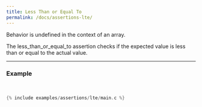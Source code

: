 ```yaml
---
title: Less Than or Equal To
permalink: /docs/assertions-lte/
---
```


<div class="alert alert-warning" role="alert">
  Behavior is undefined in the context of an array.
</div>

The <span class="badge badge-info">less_than_or_equal_to</span> assertion checks if the expected value is less than or equal to the actual value.

---

### Example

<br />

```c
{% include examples/assertions/lte/main.c %}
```